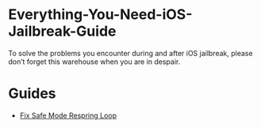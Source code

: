 # Everything-You-Need-iOS-Jailbreak-Guide
To solve the problems you encounter during and after iOS jailbreak, please don’t forget this warehouse when you are in despair.

# Guides

- [Fix Safe Mode Respring Loop](
https://github.com/Evil0ctal/Everything-You-Need-iOS-Jailbreak-Guide/blob/main/Fix/Fix%20Safe%20Mode%20Respring%20Loop.md)
